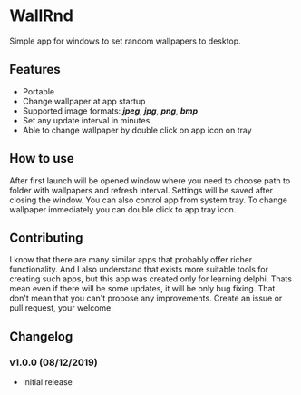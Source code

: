# WallRnd
Simple app for windows to set random wallpapers to desktop.

## Features
* Portable
* Change wallpaper at app startup
* Supported image formats: ***jpeg***, ***jpg***, ***png***, ***bmp***
* Set any update interval in minutes
* Able to change wallpaper by double click on app icon on tray

## How to use
After first launch will be opened window where you need to choose path to folder with wallpapers and refresh interval. Settings will be saved after closing the window. You can also control app from system tray. To change wallpaper immediately you can double click to  app tray icon.

## Contributing
I know that there are many similar apps that probably offer richer functionality. And I also understand that exists more suitable tools for creating such apps, but this app was created only for learning delphi. Thats mean even if there will be some updates, it will be only bug fixing. That don't mean that you can't propose any improvements. Create an issue or pull request, your welcome.

## Changelog
### v1.0.0 (08/12/2019)
* Initial release
